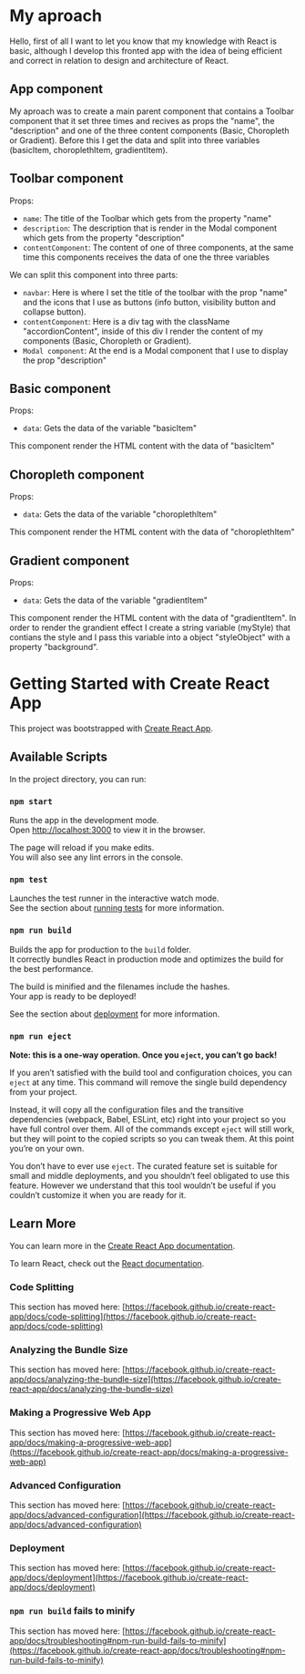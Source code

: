 # My aproach
Hello, first of all I want to let you know that my knowledge with React is basic, although I develop this fronted app with the idea of being efficient and correct in relation to design and architecture of React.

## App component
My aproach was to create a main parent component that contains a Toolbar component that it set three times and recives as props the "name", the "description" and one of the three content components (Basic, Choropleth or Gradient). Before this I get the data and split into three variables (basicItem, choroplethItem, gradientItem).

## Toolbar component
Props:
- `name`: The title of the Toolbar which gets from the property "name"
- `description`: The description that is render in the Modal component which gets from the property "description"
- `contentComponent`: The content of one of three components, at the same time this components receives the data of one the three variables 

We can split this component into three parts:
- `navbar`: Here is where I set the title of the toolbar with the prop "name" and the icons that I use as buttons (info button, visibility button and collapse button).
- `contentComponent`: Here is a div tag with the className "accordionContent", inside of this div I render the content of my components (Basic, Choropleth or Gradient).
- `Modal component`: At the end is a Modal component that I use to display the prop "description"  

## Basic component
Props:
- `data`: Gets the data of the variable "basicItem"

This component render the HTML content with the data of "basicItem"

## Choropleth component
Props:
- `data`: Gets the data of the variable "choroplethItem"

This component render the HTML content with the data of "choroplethItem"

## Gradient component
Props:
- `data`: Gets the data of the variable "gradientItem"

This component render the HTML content with the data of "gradientItem". In order to render the grandient effect I create a string variable (myStyle) that contians the style and I pass this variable into a object "styleObject" with a property "background".

# Getting Started with Create React App

This project was bootstrapped with [Create React App](https://github.com/facebook/create-react-app).

## Available Scripts

In the project directory, you can run:

### `npm start`

Runs the app in the development mode.\
Open [http://localhost:3000](http://localhost:3000) to view it in the browser.

The page will reload if you make edits.\
You will also see any lint errors in the console.

### `npm test`

Launches the test runner in the interactive watch mode.\
See the section about [running tests](https://facebook.github.io/create-react-app/docs/running-tests) for more information.

### `npm run build`

Builds the app for production to the `build` folder.\
It correctly bundles React in production mode and optimizes the build for the best performance.

The build is minified and the filenames include the hashes.\
Your app is ready to be deployed!

See the section about [deployment](https://facebook.github.io/create-react-app/docs/deployment) for more information.

### `npm run eject`

**Note: this is a one-way operation. Once you `eject`, you can’t go back!**

If you aren’t satisfied with the build tool and configuration choices, you can `eject` at any time. This command will remove the single build dependency from your project.

Instead, it will copy all the configuration files and the transitive dependencies (webpack, Babel, ESLint, etc) right into your project so you have full control over them. All of the commands except `eject` will still work, but they will point to the copied scripts so you can tweak them. At this point you’re on your own.

You don’t have to ever use `eject`. The curated feature set is suitable for small and middle deployments, and you shouldn’t feel obligated to use this feature. However we understand that this tool wouldn’t be useful if you couldn’t customize it when you are ready for it.

## Learn More

You can learn more in the [Create React App documentation](https://facebook.github.io/create-react-app/docs/getting-started).

To learn React, check out the [React documentation](https://reactjs.org/).

### Code Splitting

This section has moved here: [https://facebook.github.io/create-react-app/docs/code-splitting](https://facebook.github.io/create-react-app/docs/code-splitting)

### Analyzing the Bundle Size

This section has moved here: [https://facebook.github.io/create-react-app/docs/analyzing-the-bundle-size](https://facebook.github.io/create-react-app/docs/analyzing-the-bundle-size)

### Making a Progressive Web App

This section has moved here: [https://facebook.github.io/create-react-app/docs/making-a-progressive-web-app](https://facebook.github.io/create-react-app/docs/making-a-progressive-web-app)

### Advanced Configuration

This section has moved here: [https://facebook.github.io/create-react-app/docs/advanced-configuration](https://facebook.github.io/create-react-app/docs/advanced-configuration)

### Deployment

This section has moved here: [https://facebook.github.io/create-react-app/docs/deployment](https://facebook.github.io/create-react-app/docs/deployment)

### `npm run build` fails to minify

This section has moved here: [https://facebook.github.io/create-react-app/docs/troubleshooting#npm-run-build-fails-to-minify](https://facebook.github.io/create-react-app/docs/troubleshooting#npm-run-build-fails-to-minify)

